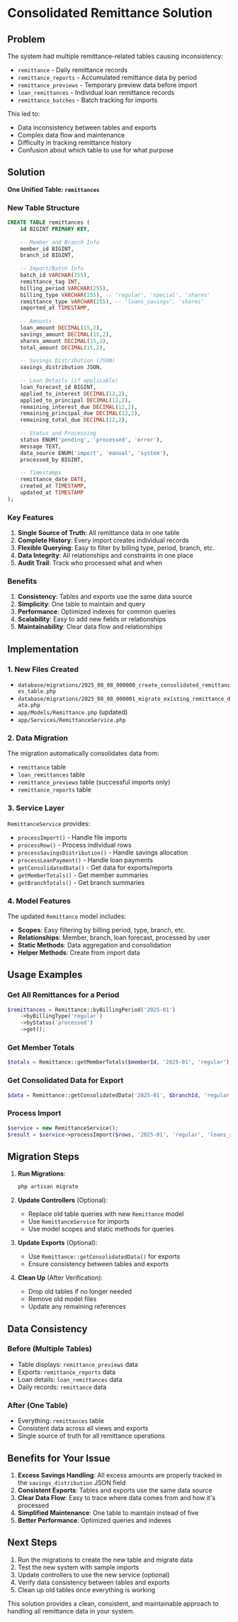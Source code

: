 # Consolidated Remittance Solution

## Problem
The system had multiple remittance-related tables causing inconsistency:
- `remittance` - Daily remittance records
- `remittance_reports` - Accumulated remittance data by period  
- `remittance_previews` - Temporary preview data before import
- `loan_remittances` - Individual loan remittance records
- `remittance_batches` - Batch tracking for imports

This led to:
- Data inconsistency between tables and exports
- Complex data flow and maintenance
- Difficulty in tracking remittance history
- Confusion about which table to use for what purpose

## Solution
**One Unified Table: `remittances`**

### New Table Structure
```sql
CREATE TABLE remittances (
    id BIGINT PRIMARY KEY,
    
    -- Member and Branch Info
    member_id BIGINT,
    branch_id BIGINT,
    
    -- Import/Batch Info
    batch_id VARCHAR(255),
    remittance_tag INT,
    billing_period VARCHAR(255),
    billing_type VARCHAR(255), -- 'regular', 'special', 'shares'
    remittance_type VARCHAR(255), -- 'loans_savings', 'shares'
    imported_at TIMESTAMP,
    
    -- Amounts
    loan_amount DECIMAL(15,2),
    savings_amount DECIMAL(15,2),
    shares_amount DECIMAL(15,2),
    total_amount DECIMAL(15,2),
    
    -- Savings Distribution (JSON)
    savings_distribution JSON,
    
    -- Loan Details (if applicable)
    loan_forecast_id BIGINT,
    applied_to_interest DECIMAL(12,2),
    applied_to_principal DECIMAL(12,2),
    remaining_interest_due DECIMAL(12,2),
    remaining_principal_due DECIMAL(12,2),
    remaining_total_due DECIMAL(12,2),
    
    -- Status and Processing
    status ENUM('pending', 'processed', 'error'),
    message TEXT,
    data_source ENUM('import', 'manual', 'system'),
    processed_by BIGINT,
    
    -- Timestamps
    remittance_date DATE,
    created_at TIMESTAMP,
    updated_at TIMESTAMP
);
```

### Key Features

1. **Single Source of Truth**: All remittance data in one table
2. **Complete History**: Every import creates individual records
3. **Flexible Querying**: Easy to filter by billing type, period, branch, etc.
4. **Data Integrity**: All relationships and constraints in one place
5. **Audit Trail**: Track who processed what and when

### Benefits

1. **Consistency**: Tables and exports use the same data source
2. **Simplicity**: One table to maintain and query
3. **Performance**: Optimized indexes for common queries
4. **Scalability**: Easy to add new fields or relationships
5. **Maintainability**: Clear data flow and relationships

## Implementation

### 1. New Files Created
- `database/migrations/2025_08_08_000000_create_consolidated_remittances_table.php`
- `database/migrations/2025_08_08_000001_migrate_existing_remittance_data.php`
- `app/Models/Remittance.php` (updated)
- `app/Services/RemittanceService.php`

### 2. Data Migration
The migration automatically consolidates data from:
- `remittance` table
- `loan_remittances` table  
- `remittance_previews` table (successful imports only)
- `remittance_reports` table

### 3. Service Layer
`RemittanceService` provides:
- `processImport()` - Handle file imports
- `processRow()` - Process individual rows
- `processSavingsDistribution()` - Handle savings allocation
- `processLoanPayment()` - Handle loan payments
- `getConsolidatedData()` - Get data for exports/reports
- `getMemberTotals()` - Get member summaries
- `getBranchTotals()` - Get branch summaries

### 4. Model Features
The updated `Remittance` model includes:
- **Scopes**: Easy filtering by billing period, type, branch, etc.
- **Relationships**: Member, branch, loan forecast, processed by user
- **Static Methods**: Data aggregation and consolidation
- **Helper Methods**: Create from import data

## Usage Examples

### Get All Remittances for a Period
```php
$remittances = Remittance::byBillingPeriod('2025-01')
    ->byBillingType('regular')
    ->byStatus('processed')
    ->get();
```

### Get Member Totals
```php
$totals = Remittance::getMemberTotals($memberId, '2025-01', 'regular');
```

### Get Consolidated Data for Export
```php
$data = Remittance::getConsolidatedData('2025-01', $branchId, 'regular');
```

### Process Import
```php
$service = new RemittanceService();
$result = $service->processImport($rows, '2025-01', 'regular', 'loans_savings', $userId);
```

## Migration Steps

1. **Run Migrations**:
   ```bash
   php artisan migrate
   ```

2. **Update Controllers** (Optional):
   - Replace old table queries with new `Remittance` model
   - Use `RemittanceService` for imports
   - Use model scopes and static methods for queries

3. **Update Exports** (Optional):
   - Use `Remittance::getConsolidatedData()` for exports
   - Ensure consistency between tables and exports

4. **Clean Up** (After Verification):
   - Drop old tables if no longer needed
   - Remove old model files
   - Update any remaining references

## Data Consistency

### Before (Multiple Tables)
- Table displays: `remittance_previews` data
- Exports: `remittance_reports` data  
- Loan details: `loan_remittances` data
- Daily records: `remittance` data

### After (One Table)
- Everything: `remittances` table
- Consistent data across all views and exports
- Single source of truth for all remittance operations

## Benefits for Your Issue

1. **Excess Savings Handling**: All excess amounts are properly tracked in the `savings_distribution` JSON field
2. **Consistent Exports**: Tables and exports use the same data source
3. **Clear Data Flow**: Easy to trace where data comes from and how it's processed
4. **Simplified Maintenance**: One table to maintain instead of five
5. **Better Performance**: Optimized queries and indexes

## Next Steps

1. Run the migrations to create the new table and migrate data
2. Test the new system with sample imports
3. Update controllers to use the new service (optional)
4. Verify data consistency between tables and exports
5. Clean up old tables once everything is working

This solution provides a clean, consistent, and maintainable approach to handling all remittance data in your system.
